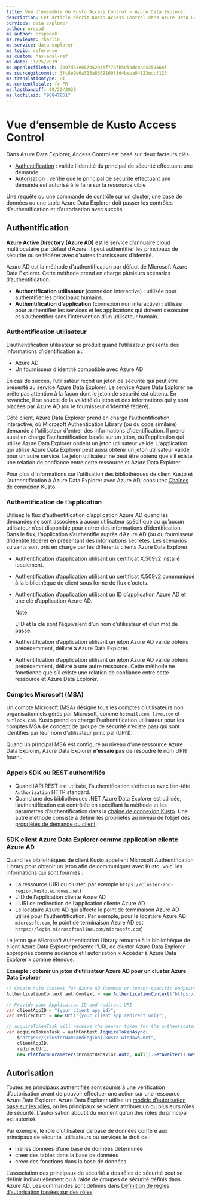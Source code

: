 ```yaml
---
title: Vue d’ensemble de Kusto Access Control – Azure Data Explorer
description: Cet article décrit Kusto Access Control dans Azure Data Explorer.
services: data-explorer
author: orspod
ms.author: orspodek
ms.reviewer: rkarlin
ms.service: data-explorer
ms.topic: reference
ms.custom: has-adal-ref
ms.date: 11/25/2019
ms.openlocfilehash: 7b97d62e007b5294bf776fb5d5adcbac435056ef
ms.sourcegitcommit: 3fc8e9b6a313a863916031d4beba84123edcf123
ms.translationtype: HT
ms.contentlocale: fr-FR
ms.lasthandoff: 09/22/2020
ms.locfileid: "90847851"
---
```

# <a name="kusto-access-control-overview"></a>Vue d’ensemble de Kusto Access Control

Dans Azure Data Explorer, Access Control est basé sur deux facteurs clés.
* [Authentification](#authentication) : valide l’identité du principal de sécurité effectuant une demande
* [Autorisation](#authorization) : vérifie que le principal de sécurité effectuant une demande est autorisé à le faire sur la ressource cible

Une requête ou une commande de contrôle sur un cluster, une base de données ou une table Azure Data Explorer doit passer les contrôles d’authentification et d’autorisation avec succès.

## <a name="authentication"></a>Authentification

**Azure Active Directory (Azure AD)** est le service d’annuaire cloud multilocataire par défaut d’Azure. Il peut authentifier les principaux de sécurité ou se fédérer avec d’autres fournisseurs d’identité.

Azure AD est la méthode d’authentification par défaut de Microsoft Azure Data Explorer. Cette méthode prend en charge plusieurs scénarios d’authentification.
* **Authentification utilisateur** (connexion interactive) : utilisée pour authentifier les principaux humains.
* **Authentification d’application** (connexion non interactive) : utilisée pour authentifier les services et les applications qui doivent s’exécuter et s’authentifier sans l’intervention d’un utilisateur humain.

### <a name="user-authentication"></a>Authentification utilisateur

L’authentification utilisateur se produit quand l’utilisateur présente des informations d’identification à :
* Azure AD 
* Un fournisseur d’identité compatible avec Azure AD

En cas de succès, l’utilisateur reçoit un jeton de sécurité qui peut être présenté au service Azure Data Explorer. Le service Azure Data Explorer ne prête pas attention à la façon dont le jeton de sécurité est obtenu. En revanche, il se soucie de la validité du jeton et des informations qui y sont placées par Azure AD (ou le fournisseur d’identité fédéré).

Côté client, Azure Data Explorer prend en charge l’authentification interactive, où Microsoft Authentication Library (ou du code similaire) demande à l’utilisateur d’entrer des informations d’identification. Il prend aussi en charge l’authentification basée sur un jeton, où l’application qui utilise Azure Data Explorer obtient un jeton utilisateur valide. L’application qui utilise Azure Data Explorer peut aussi obtenir un jeton utilisateur valide pour un autre service. Le jeton utilisateur ne peut être obtenu que s’il existe une relation de confiance entre cette ressource et Azure Data Explorer.

Pour plus d’informations sur l’utilisation des bibliothèques de client Kusto et l’authentification à Azure Data Explorer avec Azure AD, consultez [Chaînes de connexion Kusto](../../api/connection-strings/kusto.md).

### <a name="application-authentication"></a>Authentification de l’application

Utilisez le flux d’authentification d’application Azure AD quand les demandes ne sont associées à aucun utilisateur spécifique ou qu’aucun utilisateur n’est disponible pour entrer des informations d’identification. Dans le flux, l’application s’authentifie auprès d’Azure AD (ou du fournisseur d’identité fédéré) en présentant des informations secrètes. Les scénarios suivants sont pris en charge par les différents clients Azure Data Explorer.

* Authentification d’application utilisant un certificat X.509v2 installé localement.
* Authentification d’application utilisant un certificat X.509v2 communiqué à la bibliothèque de client sous forme de flux d’octets.
* Authentification d’application utilisant un ID d’application Azure AD et une clé d’application Azure AD.

    > [!NOTE] 
    > L’ID et la clé sont l’équivalent d’un nom d’utilisateur et d’un mot de passe.

* Authentification d’application utilisant un jeton Azure AD valide obtenu précédemment, délivré à Azure Data Explorer.
* Authentification d’application utilisant un jeton Azure AD valide obtenu précédemment, délivré à une autre ressource. Cette méthode ne fonctionne que s’il existe une relation de confiance entre cette ressource et Azure Data Explorer.

### <a name="microsoft-accounts-msas"></a>Comptes Microsoft (MSA)

Un compte Microsoft (MSA) désigne tous les comptes d’utilisateurs non organisationnels gérés par Microsoft, comme `hotmail.com`, `live.com` et `outlook.com`.
Kusto prend en charge l’authentification utilisateur pour les comptes MSA (le concept de groupe de sécurité n’existe pas) qui sont identifiés par leur nom d’utilisateur principal (UPN).

Quand un principal MSA est configuré au niveau d’une ressource Azure Data Explorer, Azure Data Explorer **n’essaie pas** de résoudre le nom UPN fourni.

### <a name="authenticated-sdk-or-rest-calls"></a>Appels SDK ou REST authentifiés

* Quand l’API REST est utilisée, l’authentification s’effectue avec l’en-tête `Authorization` HTTP standard.
* Quand une des bibliothèques .NET Azure Data Explorer est utilisée, l’authentification est contrôlée en spécifiant la méthode et les paramètres d’authentification dans la [chaîne de connexion Kusto](../../api/connection-strings/kusto.md). Une autre méthode consiste à définir les propriétés au niveau de l’objet des [propriétés de demande du client](../../api/netfx/request-properties.md).

### <a name="azure-data-explorer-client-sdk-as-an-azure-ad-client-application"></a>SDK client Azure Data Explorer comme application cliente Azure AD

Quand les bibliothèques de client Kusto appellent Microsoft Authentification Library pour obtenir un jeton afin de communiquer avec Kusto, voici les informations qui sont fournies :

* La ressource (URI du cluster, par exemple `https://Cluster-and-region.kusto.windows.net`)
* L’ID de l’application cliente Azure AD
* L’URI de redirection de l’application cliente Azure AD
* Le locataire Azure AD qui affecte le point de terminaison Azure AD utilisé pour l’authentification. Par exemple, pour le locataire Azure AD `microsoft.com`, le point de terminaison Azure AD est `https://login.microsoftonline.com/microsoft.com`)

Le jeton que Microsoft Authentication Library retourne à la bibliothèque de client Azure Data Explorer présente l’URL de cluster Azure Data Explorer appropriée comme audience et l’autorisation « Accéder à Azure Data Explorer » comme étendue.

**Exemple : obtenir un jeton d’utilisateur Azure AD pour un cluster Azure Data Explorer**

```csharp
// Create Auth Context for Azure AD (common or tenant-specific endpoint):
AuthenticationContext authContext = new AuthenticationContext("https://login.microsoftonline.com/{Azure AD TenantID or name}");

// Provide your Application ID and redirect URI
var clientAppID = "{your client app id}";
var redirectUri = new Uri("{your client app redirect uri}");

// acquireTokenTask will receive the bearer token for the authenticated user
var acquireTokenTask = authContext.AcquireTokenAsync(
    $"https://{clusterNameAndRegion}.kusto.windows.net",
    clientAppID,
    redirectUri,
    new PlatformParameters(PromptBehavior.Auto, null)).GetAwaiter().GetResult();
```

## <a name="authorization"></a>Autorisation

Toutes les principaux authentifiés sont soumis à une vérification d’autorisation avant de pouvoir effectuer une action sur une ressource Azure Data Explorer.
Azure Data Explorer utilise un [modèle d’autorisation basé sur les rôles](role-based-authorization.md), où les principaux se voient attribuer un ou plusieurs rôles de sécurité. L’autorisation aboutit du moment qu’un des rôles du principal est autorisé.

Par exemple, le rôle d’utilisateur de base de données confère aux principaux de sécurité, utilisateurs ou services le droit de :
* lire les données d’une base de données déterminée
* créer des tables dans la base de données
* créer des fonctions dans la base de données

L’association des principaux de sécurité à des rôles de sécurité peut se définir individuellement ou à l’aide de groupes de sécurité définis dans Azure AD. Les commandes sont définies dans [Définition de règles d’autorisation basées sur des rôles](../security-roles.md).
